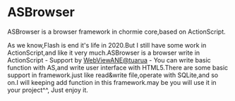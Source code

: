 # ASBrowser
ASBrowser is a browser framework in chormie core,based on ActionScript.

As we know,Flash is end it's life in 2020.But I still have some work in ActionScript,and like it very much.ASBrowser is a browser write in ActionScript - Support by [WebViewANE@tuarua](https://github.com/tuarua/WebViewANE) - You can write basic function with AS,and write user interface with HTML5.There are some basic support in framework.just like read&write file,operate with SQLite,and so on.I will keeping add function in this framework.may be you will use it in your project^^, Just enjoy it.

